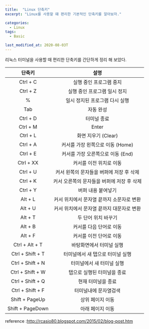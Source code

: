 ```yaml
---
title:  "Linux 단축키"
excerpt: "Linux를 사용할 떄 편리한 기본적인 단축키를 알아보자."

categories:
  - Linux
tags:
  - Basic

last_modified_at: 2020-08-03T
---
```

  
리눅스 터미널을 사용할 때 편리한 단축키를 간단하게 정리 해 보았다. 
  
  
| 단축키 | 설명 |
|:---:|:----:|
| Ctrl + C | 실행 중인 프로그램 중지 |    
| Ctrl + Z | 실행 중인 프로그램 일시 정지 |  
| % | 일시 정지된 프로그램 다시 실행 |
| Tab | 자동 완성 |
| Ctrl + D | 터미널 종료 |
| Ctrl + M | Enter |
| Ctrl + L | 화면 지우기 (Clear) |
| Ctrl + A | 커서를 가장 왼쪽으로 이동 (Home) |
| Ctrl + E | 커서를 가장 오른쪽으로 이동 (End) | 
| Ctrl + XX | 커서를 이전 위치로 이동 |
| Ctrl + U | 커서 왼쪽의 문자들을 버퍼에 저장 후 삭제 |
| Ctrl + K | 커서 오른쪽의 문자들을 버퍼에 저장 후 삭제 |
| Ctrl + Y | 버퍼 내용 붙여넣기 |
| Alt + L | 커서 위치에서 문자열 끝까지 소문자로 변환 |
| Alt + U | 커서 위치에서 문자열 끝까지 대문자로 변환 |
| Alt + T | 두 단어 위치 바꾸기 |
| Alt + B | 커서를 다음 단어로 이동 | 
| Alt + F | 커서를 이전 단어로 이동 | 
| Ctrl + Alt + T | 바탕화면에서 터미널 실행 |
| Ctrl + Shift + T | 터미널에서 새 탭으로 터미널 실행 |
| Ctrl + Shift + N | 터미널에서 새 터미널 실행 |
| Ctrl + Shift + W | 탭으로 실행된 터미널을 종료 | 
| Ctrl + Shift + Q | 현재 터미널을 종료 |
| Ctrl + Shift + F | 터미널내에 문자열검색 | 
| Shift + PageUp | 상위 페이지 이동 |
| Shift + PageDown | 아래 페이지 이동 |  
  
  
reference :<http://rcasio80.blogspot.com/2015/02/blog-post.htm>
